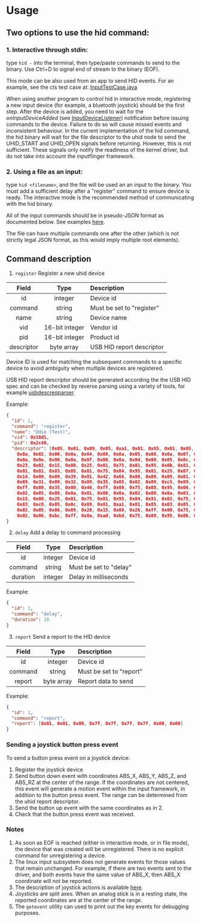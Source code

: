# Usage
##  Two options to use the hid command:
### 1. Interactive through stdin:
type `hid -` into the terminal, then type/paste commands to send to the binary.
Use Ctrl+D to signal end of stream to the binary (EOF).

This mode can be also used from an app to send HID events.
For an example, see the cts test case at: [InputTestCase.java][2]

When using another program to control hid in interactive mode, registering a
new input device (for example, a bluetooth joystick) should be the first step.
After the device is added, you need to wait for the _onInputDeviceAdded_
(see [InputDeviceListener][1]) notification before issuing commands
to the device.
Failure to do so will cause missed events and inconsistent behaviour.
In the current implementation of the hid command, the hid binary will wait
for the file descriptor to the uhid node to send the UHID_START and UHID_OPEN
signals before returning. However, this is not sufficient. These signals
only notify the readiness of the kernel driver,
but do not take into account the inputflinger framework.


### 2. Using a file as an input:
type `hid <filename>`, and the file will be used an an input to the binary.
You must add a sufficient delay after a "register" command to ensure device
is ready. The interactive mode is the recommended method of communicating
with the hid binary.

All of the input commands should be in pseudo-JSON format as documented below.
See examples [here][3].

The file can have multiple commands one after the other (which is not strictly
legal JSON format, as this would imply multiple root elements).

## Command description

1. `register`
Register a new uhid device

| Field         | Type          | Description                |
|:-------------:|:-------------:|:--------------------------|
| id            | integer       | Device id                  |
| command       | string        | Must be set to "register"  |
| name          | string        | Device name                |
| vid           | 16-bit integer| Vendor id                  |
| pid           | 16-bit integer| Product id                 |
| descriptor    | byte array    | USB HID report descriptor  |

Device ID is used for matching the subsequent commands to a specific device
to avoid ambiguity when multiple devices are registered.

USB HID report descriptor should be generated according the the USB HID spec
and can be checked by reverse parsing using a variety of tools, for example
[usbdescreqparser][5].

Example:
```json
{
  "id": 1,
  "command": "register",
  "name": "Odie (Test)",
  "vid": 0x18d1,
  "pid": 0x2c40,
  "descriptor": [0x05, 0x01, 0x09, 0x05, 0xa1, 0x01, 0x85, 0x01, 0x05, 0x09, 0x0a, 0x01, 0x00,
    0x0a, 0x02, 0x00, 0x0a, 0x04, 0x00, 0x0a, 0x05, 0x00, 0x0a, 0x07, 0x00, 0x0a, 0x08, 0x00,
    0x0a, 0x0e, 0x00, 0x0a, 0x0f, 0x00, 0x0a, 0x0d, 0x00, 0x05, 0x0c, 0x0a, 0x24, 0x02, 0x0a,
    0x23, 0x02, 0x15, 0x00, 0x25, 0x01, 0x75, 0x01, 0x95, 0x0b, 0x81, 0x02, 0x75, 0x01, 0x95,
    0x01, 0x81, 0x03, 0x05, 0x01, 0x75, 0x04, 0x95, 0x01, 0x25, 0x07, 0x46, 0x3b, 0x01, 0x66,
    0x14, 0x00, 0x09, 0x39, 0x81, 0x42, 0x66, 0x00, 0x00, 0x09, 0x01, 0xa1, 0x00, 0x09, 0x30,
    0x09, 0x31, 0x09, 0x32, 0x09, 0x35, 0x05, 0x02, 0x09, 0xc5, 0x09, 0xc4, 0x15, 0x00, 0x26,
    0xff, 0x00, 0x35, 0x00, 0x46, 0xff, 0x00, 0x75, 0x08, 0x95, 0x06, 0x81, 0x02, 0xc0, 0x85,
    0x02, 0x05, 0x08, 0x0a, 0x01, 0x00, 0x0a, 0x02, 0x00, 0x0a, 0x03, 0x00, 0x0a, 0x04, 0x00,
    0x15, 0x00, 0x25, 0x01, 0x75, 0x01, 0x95, 0x04, 0x91, 0x02, 0x75, 0x04, 0x95, 0x01, 0x91,
    0x03, 0xc0, 0x05, 0x0c, 0x09, 0x01, 0xa1, 0x01, 0x85, 0x03, 0x05, 0x01, 0x09, 0x06, 0xa1,
    0x02, 0x05, 0x06, 0x09, 0x20, 0x15, 0x00, 0x26, 0xff, 0x00, 0x75, 0x08, 0x95, 0x01, 0x81,
    0x02, 0x06, 0xbc, 0xff, 0x0a, 0xad, 0xbd, 0x75, 0x08, 0x95, 0x06, 0x81, 0x02, 0xc0, 0xc0]
}
```
2. `delay`
Add a delay to command processing

| Field         | Type          | Description                |
|:-------------:|:-------------:|:-------------------------- |
| id            | integer       | Device id                  |
| command       | string        | Must be set to "delay"     |
| duration      | integer       | Delay in milliseconds      |

Example:
```json
{
  "id": 1,
  "command": "delay",
  "duration": 10
}
```

3. `report`
Send a report to the HID device

| Field         | Type          | Description                |
|:-------------:|:-------------:|:-------------------------- |
| id            | integer       | Device id                  |
| command       | string        | Must be set to "report"    |
| report        | byte array    | Report data to send        |

Example:
```json
{
  "id": 1,
  "command": "report",
  "report": [0x01, 0x01, 0x80, 0x7f, 0x7f, 0x7f, 0x7f, 0x00, 0x00]
}
```

### Sending a joystick button press event
To send a button press event on a joystick device:
1. Register the joystick device
2. Send button down event with coordinates ABS_X, ABS_Y, ABS_Z, and ABS_RZ
at the center of the range. If the coordinates are not centered, this event
will generate a motion event within the input framework, in addition to the
button press event. The range can be determined from the uhid report descriptor.
3. Send the button up event with the same coordinates as in 2.
4. Check that the button press event was received.

### Notes
1. As soon as EOF is reached (either in interactive mode, or in file mode),
the device that was created will be unregistered. There is no
explicit command for unregistering a device.
2. The linux input subsystem does not generate events for those values
that remain unchanged. For example, if there are two events sent to the driver,
and both events have the same value of ABS_X, then ABS_X coordinate
will not be reported.
3. The description of joystick actions is available [here][6].
4. Joysticks are split axes. When an analog stick is in a resting state,
the reported coordinates are at the center of the range.
5. The `getevent` utility can used to print out the key events
for debugging purposes.


[1]: https://developer.android.com/reference/android/hardware/input/InputManager.InputDeviceListener.html
[2]: ../../../../cts/tests/tests/hardware/src/android/hardware/input/cts/tests/InputTestCase.java
[3]: ../../../../cts/tests/tests/hardware/res/raw/
[4]: https://developer.android.com/training/game-controllers/controller-input.html#button
[5]: http://eleccelerator.com/usbdescreqparser/
[6]: https://developer.android.com/training/game-controllers/controller-input.html